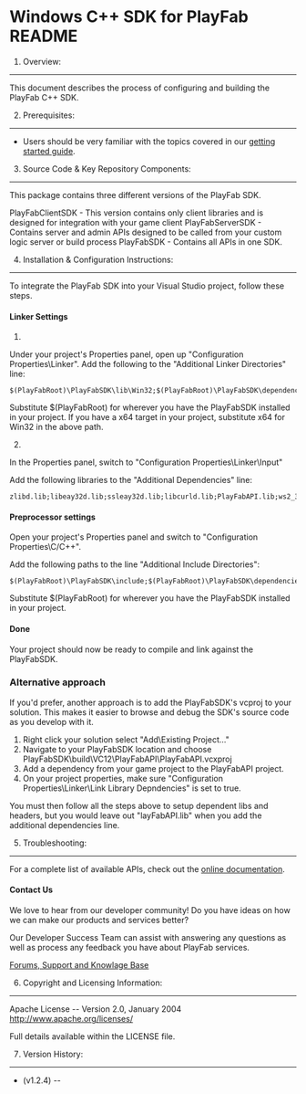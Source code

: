 Windows C++ SDK for PlayFab README
========
1. Overview:
----
This document describes the process of configuring and building the PlayFab C++ SDK.


2. Prerequisites:
----
* Users should be very familiar with the topics covered in our [getting started guide](https://playfab.com/getting-started).


3. Source Code & Key Repository Components:
----
This package contains three different versions of the PlayFab SDK. 

PlayFabClientSDK - This version contains only client libraries and is designed for integration with your game client
PlayFabServerSDK - Contains server and admin APIs designed to be called from your custom logic server or build process
PlayFabSDK - Contains all APIs in one SDK.


4. Installation & Configuration Instructions:
----
To integrate the PlayFab SDK into your Visual Studio project, follow these steps.

#### Linker Settings

1.

Under your project's Properties panel, open up "Configuration Properties\Linker". Add the following to the "Additional Linker Directories" line:

```
$(PlayFabRoot)\PlayFabSDK\lib\Win32;$(PlayFabRoot)\PlayFabSDK\dependencies\lib\Win32;
```
Substitute $(PlayFabRoot) for wherever you have the PlayFabSDK installed in your project. If you have a x64 target in your project, substitute x64 for Win32 in the above path.

2.

In the Properties panel, switch to "Configuration Properties\Linker\Input"

Add the following libraries to the "Additional Dependencies" line:
```
zlibd.lib;libeay32d.lib;ssleay32d.lib;libcurld.lib;PlayFabAPI.lib;ws2_32.lib;wldap32.lib;
```

#### Preprocessor settings

Open your project's Properties panel and switch to "Configuration Properties\C/C++".

Add the following paths to the line "Additional Include Directories":

```
$(PlayFabRoot)\PlayFabSDK\include;$(PlayFabRoot)\PlayFabSDK\dependencies\include;
```

Substitute $(PlayFabRoot) for wherever you have the PlayFabSDK installed in your project.

#### Done

Your project should now be ready to compile and link against the PlayFabSDK.

### Alternative approach

If you'd prefer, another approach is to add the PlayFabSDK's vcproj to your solution. This makes it easier to browse and debug the SDK's source code as you develop with it.

1. Right click your solution select "Add\Existing Project..."
2. Navigate to your PlayFabSDK location and choose PlayFabSDK\build\VC12\PlayFabAPI\PlayFabAPI.vcxproj
3. Add a dependency from your game project to the PlayFabAPI project.
4. On your project properties, make sure "Configuration Properties\Linker\Link Library Depndencies" is set to true.

You must then follow all the steps above to setup dependent libs and headers, but you would leave out "layFabAPI.lib" when you add the additional dependencies line.


5. Troubleshooting:
----
For a complete list of available APIs, check out the [online documentation](http://api.playfab.com/Documentation/).

#### Contact Us
We love to hear from our developer community! 
Do you have ideas on how we can make our products and services better? 

Our Developer Success Team can assist with answering any questions as well as process any feedback you have about PlayFab services.

[Forums, Support and Knowlage Base](https://support.playfab.com/support/home)


6. Copyright and Licensing Information:
----
  Apache License -- 
  Version 2.0, January 2004
  http://www.apache.org/licenses/

  Full details available within the LICENSE file.


7. Version History:
----
* (v1.2.4) --
